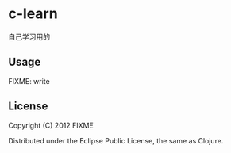 # c-learn

自己学习用的

## Usage

FIXME: write

## License

Copyright (C) 2012 FIXME

Distributed under the Eclipse Public License, the same as Clojure.
